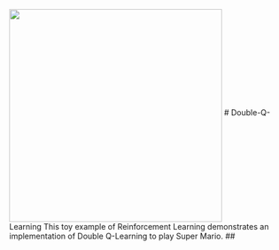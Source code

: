 <img src='results/world_1_1.gif' align="middle" width=384>
# Double-Q-Learning
This toy example of Reinforcement Learning demonstrates an implementation of Double Q-Learning to play Super Mario.
## 
